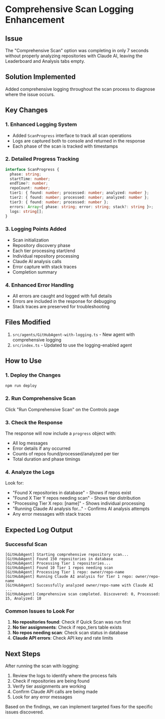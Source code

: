 # Comprehensive Scan Logging Enhancement

## Issue
The "Comprehensive Scan" option was completing in only 7 seconds without properly analyzing repositories with Claude AI, leaving the Leaderboard and Analysis tabs empty.

## Solution Implemented
Added comprehensive logging throughout the scan process to diagnose where the issue occurs.

## Key Changes

### 1. Enhanced Logging System
- Added `ScanProgress` interface to track all scan operations
- Logs are captured both to console and returned in the response
- Each phase of the scan is tracked with timestamps

### 2. Detailed Progress Tracking
```typescript
interface ScanProgress {
  phase: string;
  startTime: number;
  endTime?: number;
  repoCount: number;
  tier1: { found: number; processed: number; analyzed: number };
  tier2: { found: number; processed: number; analyzed: number };
  tier3: { found: number; processed: number };
  errors: Array<{ phase: string; error: string; stack?: string }>;
  logs: string[];
}
```

### 3. Logging Points Added
- Scan initialization
- Repository discovery phase
- Each tier processing start/end
- Individual repository processing
- Claude AI analysis calls
- Error capture with stack traces
- Completion summary

### 4. Enhanced Error Handling
- All errors are caught and logged with full details
- Errors are included in the response for debugging
- Stack traces are preserved for troubleshooting

## Files Modified
1. `src/agents/GitHubAgent-with-logging.ts` - New agent with comprehensive logging
2. `src/index.ts` - Updated to use the logging-enabled agent

## How to Use

### 1. Deploy the Changes
```bash
npm run deploy
```

### 2. Run Comprehensive Scan
Click "Run Comprehensive Scan" on the Controls page

### 3. Check the Response
The response will now include a `progress` object with:
- All log messages
- Error details if any occurred
- Counts of repos found/processed/analyzed per tier
- Total duration and phase timings

### 4. Analyze the Logs
Look for:
- "Found X repositories in database" - Shows if repos exist
- "Found X Tier Y repos needing scan" - Shows tier distribution
- "Processing Tier X repo: [name]" - Shows individual processing
- "Running Claude AI analysis for..." - Confirms AI analysis attempts
- Any error messages with stack traces

## Expected Log Output

### Successful Scan
```
[GitHubAgent] Starting comprehensive repository scan...
[GitHubAgent] Found 150 repositories in database
[GitHubAgent] Processing Tier 1 repositories...
[GitHubAgent] Found 10 Tier 1 repos needing scan
[GitHubAgent] Processing Tier 1 repo: owner/repo-name
[GitHubAgent] Running Claude AI analysis for Tier 1 repo: owner/repo-name
[GitHubAgent] Successfully analyzed owner/repo-name with Claude AI
...
[GitHubAgent] Comprehensive scan completed. Discovered: 0, Processed: 15, Analyzed: 10
```

### Common Issues to Look For
1. **No repositories found**: Check if Quick Scan was run first
2. **No tier assignments**: Check if repo_tiers table exists
3. **No repos needing scan**: Check scan status in database
4. **Claude API errors**: Check API key and rate limits

## Next Steps

After running the scan with logging:
1. Review the logs to identify where the process fails
2. Check if repositories are being found
3. Verify tier assignments are working
4. Confirm Claude API calls are being made
5. Look for any error messages

Based on the findings, we can implement targeted fixes for the specific issues discovered.
